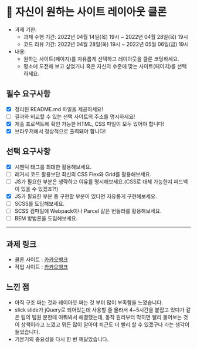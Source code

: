 # 📌 자신이 원하는 사이트 레이아웃 클론

- 과제 기한:
  - 과제 수행 기간: 2022년 04월 14일(목) 19시 ~ 2022년 04월 28일(목) 19시
  - 코드 리뷰 기간: 2022년 04월 28일(목) 19시 ~ 2022년 05월 06일(금) 19시
- 내용:
  - 원하는 사이트(페이지)를 자유롭게 선택하고 레이아웃을 클론 코딩하세요.
  - 평소에 도전해 보고 싶었거나 혹은 자신의 수준에 맞는 사이트(페이지)를 선택하세요.

## 필수 요구사항

- [X] 정리된 README.md 파일을 제공하세요!
- [ ] 결과와 비교할 수 있는 선택 사이트의 주소를 명시하세요!
- [X] 제출 프로젝트에 확인 가능한 HTML, CSS 파일이 모두 있어야 합니다!
- [X] 브라우저에서 정상적으로 출력돼야 합니다!

## 선택 요구사항

- [X] 시멘틱 태그를 최대한 활용해보세요.
- [ ] 레거시 코드 활용보단 최신의 CSS Flex와 Grid를 활용해보세요.
- [ ] JS가 필요한 부분은 생략하고 이유를 명시해보세요.(CSS로 대체 가능한지 피드백이 있을 수 있겠죠?!)
- [X] JS가 필요한 부분 중 구현할 부분이 있다면 자유롭게 구현해보세요.
- [ ] SCSS를 도입해보세요.
- [ ] SCSS 컴파일에 Webpack이나 Parcel 같은 번들러를 활용해보세요.
- [ ] BEM 방법론을 도입해보세요.

---

## 과제 링크
- 클론 사이트 : [카카오뱅크](https://www.kakaobank.com/)
- 작업 사이트 : [카카오뱅크](http://work2357.dothome.co.kr/kakaobank/)


## 느낀 점
- 아직 구조 짜는 것과 레이아웃 짜는 것 부터 많이 부족함을 느꼈습니다.
- slick slide가 jQuery로 되어있는데 사용할 줄 몰라서 4~5시간을 붙잡고 있다가 같은 팀의 팀원 분한테 여쭤봐서 해결했는데, 동작 원리부터 막히면 빨리 물어보는 것이 상책이라고 느꼈고 뭐든 많이 알아야 퇴근도 더 빨리 할 수 있겠구나 라는 생각이 들었습니다.
- 기본기의 중요성을 다시 한 번 깨달았습니다.